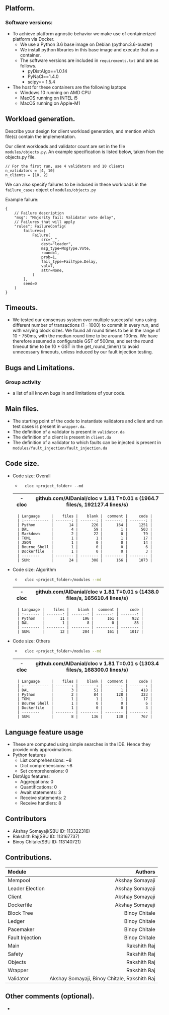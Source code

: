 ## Platform. 

### Software versions:
- To achieve platform agnostic behavior we make use of containerized platform via Docker.
    - We use a Python 3.6 base image on Debian (python:3.6-buster)
    - We install python libraries in this base image and execute that as a container.
    - The software versions are included in `requirements.txt` and are as follows.
        - pyDistAlgo==1.0.14
        - PyNaCl==1.4.0
        - scipy== 1.5.4
- The host for these containers are the following laptops
    - Windows 10 running on AMD CPU
    - MacOS running on INTEL i5
    - MacOS running on Apple-M1

## Workload generation. 
Describe your design for client workload generation, and mention which file(s)
contain the implementation.

Our client workloads and validator count are set in the file `modules/objects.py`.
An example specification is listed below, taken from the objects.py file.
```
// For the first run, use 4 validators and 10 clients
n_validators = [4, 10]
n_clients = [10, 2]
```

We can also specify failures to be induced in these workloads
in the `failure_cases` object of `modules/objects.py`

Example failure:
```
{
    // Failure description
    "msg": "Majority fail: Validator vote delay",
    // Failures that will apply
    "rules": FailureConfig(
        failures=[
            Failure(
                src="_",
                dest="leader",
                msg_type=MsgType.Vote,
                round=1,
                prob=1,
                fail_type=FailType.Delay,
                val=7,
                attr=None,
            )
        ],
        seed=0
    )
}
```
## Timeouts.
- We tested our consensus system over multiple successful runs using different number of transactions (1 - 1000) to commit in every run, and with varying block sizes. We found all round times to be in the range of 10 - 750ms, with the median round time to be around 100ms. We have therefore assumed a configurable GST of 500ms, and set the round timeout time to be 10 * GST in the get_round_timer() to avoid unnecessary timeouts, unless induced by our fault injection testing.

## Bugs and Limitations.

### Group activity
 - a list of all known bugs in and limitations of your code.

## Main files.
- The starting point of the code to instantiate validators and client and run test cases is present in `wrapper.da`.
- The definition of a validator is present in `validator.da`
- The definition of a client is present in `client.da`
- The definition of a validator to which faults can be injected is present in `modules/fault_injection/fault_injection.da`

## Code size. 
- Code size: Overall
    - ```bash
        cloc <project_folder> --md
       ```
    | -   cloc | github.com/AlDanial/cloc v 1.81  T=0.01 s (1964.7 files/s, 192127.4 lines/s) |
    | -------- | ---------------------------------------------------------------------------- |

        | Language     |    files |    blank |  comment |     code |
        | :----------- | -------: | -------: | -------: | -------: |
        | Python       |       14 |      226 |      164 |     1251 |
        | DAL          |        4 |       59 |        1 |      503 |
        | Markdown     |        2 |       22 |        0 |       79 |
        | TOML         |        1 |        1 |        1 |       17 |
        | JSON         |        1 |        0 |        0 |       14 |
        | Bourne Shell |        1 |        0 |        0 |        6 |
        | Dockerfile   |        1 |        0 |        0 |        3 |
        | --------     | -------- | -------- | -------- | -------- |
        | SUM:         |       24 |      308 |      166 |     1873 |
- Code size: Algorithm
    - ```bash
        cloc <project_folder>/modules --md
       ```
    | - cloc | github.com/AlDanial/cloc v 1.81  T=0.01 s (1438.0 files/s, 165610.4 lines/s) |
    | ------ | ---------------------------------------------------------------------------- |

        | Language |    files |    blank |  comment |     code |
        | :------- | -------: | -------: | -------: | -------: |
        | Python   |       11 |      196 |      161 |      932 |
        | DAL      |        1 |        8 |        0 |       85 |
        | -------- | -------- | -------- | -------- | -------- |
        | SUM:     |       12 |      204 |      161 |     1017 |
- Code size: Others
    - ```bash
        cloc <project_folder>/modules --md
       ```
    | - cloc | github.com/AlDanial/cloc v 1.81  T=0.01 s (1303.4 files/s, 168300.0 lines/s) |
    | ------ | ---------------------------------------------------------------------------- |

        | Language     |    files |    blank |  comment |     code |
        | :----------- | -------: | -------: | -------: | -------: |
        | DAL          |        3 |       51 |        1 |      418 |
        | Python       |        2 |       84 |      128 |      323 |
        | TOML         |        1 |        1 |        1 |       17 |
        | Bourne Shell |        1 |        0 |        0 |        6 |
        | Dockerfile   |        1 |        0 |        0 |        3 |
        | --------     | -------- | -------- | -------- | -------- |
        | SUM:         |        8 |      136 |      130 |      767 |

## Language feature usage
 - These are computed using simple searches in the IDE. Hence they provide only approximations.
 - Python features
    - List comprehensions: ~8
    - Dict comprehensions: ~8
    - Set comprehensions: 0
 - DistAlgo features:
    - Aggregations: 0
    - Quantifications: 0
    - Await statements: 3
    - Receive statements: 2
    - Receive handlers: 8

## Contributors
- Akshay Somayaji(SBU ID: 113322316)
- Rakshith Raj(SBU ID: 113167737)
- Binoy Chitale(SBU ID: 113140721)

## Contributions.

| Module          |                                      Authors |
| :-------------- | -------------------------------------------: |
| Mempool         |                              Akshay Somayaji |
| Leader Election |                              Akshay Somayaji |
| Client          |                              Akshay Somayaji |
| Dockerfile      |                              Akshay Somayaji |
| Block Tree      |                                Binoy Chitale |
| Ledger          |                                Binoy Chitale |
| Pacemaker       |                                Binoy Chitale |
| Fault Injection |                                Binoy Chitale |
| Main            |                                 Rakshith Raj |
| Safety          |                                 Rakshith Raj |
| Objects         |                                 Rakshith Raj |
| Wrapper         |                                 Rakshith Raj |
| Validator       | Akshay Somayaji, Binoy Chitale, Rakshith Raj |

## Other comments (optional).
 
- <anything else you want us to know.>
